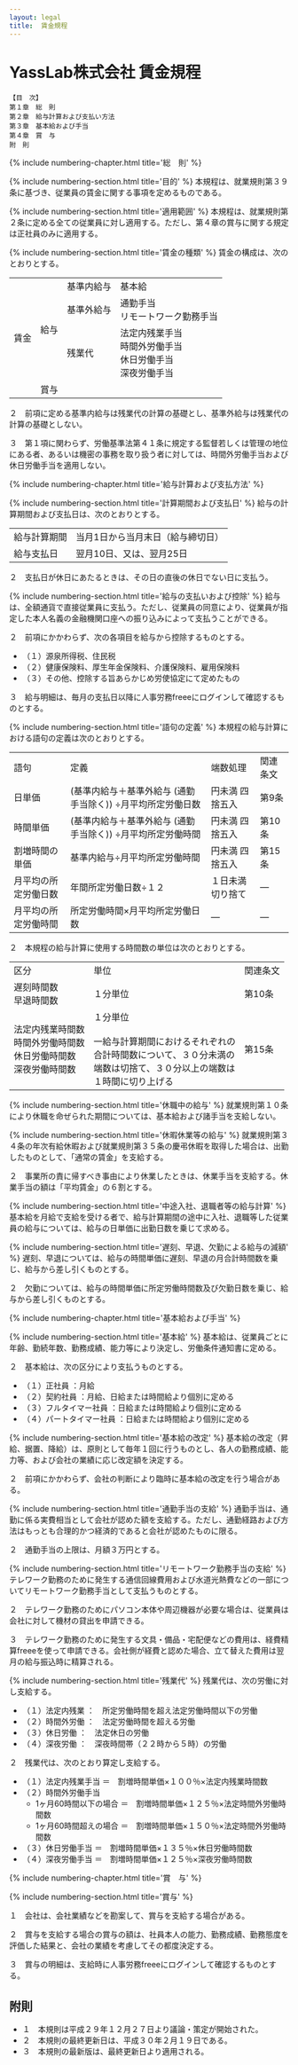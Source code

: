 ```yaml
---
layout: legal
title:  賃金規程
---
```


# YassLab株式会社 賃金規程

```
【目　次】
第１章　総　則
第２章　給与計算および支払い方法
第３章　基本給および手当
第４章　賞　与
附　則
```

{% include numbering-chapter.html title='総　則' %}

{% include numbering-section.html title='目的' %}
本規程は、就業規則第３９条に基づき、従業員の賃金に関する事項を定めるものである。

{% include numbering-section.html title='適用範囲' %}
本規程は、就業規則第２条に定める全ての従業員に対し適用する。ただし、第４章の賞与に関する規定は正社員のみに適用する。

{% include numbering-section.html title='賃金の種類' %}
賃金の構成は、次のとおりとする。

<table class="table text-center table-bordered">
  <tr>
    <td rowspan="4">賃金</td>
    <td rowspan="3">給与</td>
    <td>基準内給与</td>
    <td>基本給</td>
  </tr>
  <tr>
    <td>基準外給与</td>
    <td>
      通勤手当<br>
      リモートワーク勤務手当<br>
    </td>
  </tr>
  <tr>
    <td>残業代</td>
    <td>
      法定内残業手当<br>
      時間外労働手当<br>
      休日労働手当<br>
      深夜労働手当
    </td>
  </tr>
  <tr>
    <td colspan="3">賞与</td>
  </tr>
</table>


２　前項に定める基準内給与は残業代の計算の基礎とし、基準外給与は残業代の計算の基礎としない。

３　第１項に関わらず、労働基準法第４１条に規定する監督若しくは管理の地位にある者、あるいは機密の事務を取り扱う者に対しては、時間外労働手当および休日労働手当を適用しない。


{% include numbering-chapter.html title='給与計算および支払方法' %}

{% include numbering-section.html title='計算期間および支払日' %}
給与の計算期間および支払日は、次のとおりとする。

<table class="table text-center table-bordered">
  <tr>
    <td>給与計算期間</td>
    <td>当月1日から当月末日（給与締切日）</td>
  </tr>
  <tr>
    <td>給与支払日</td>
    <td>翌月10日、又は、翌月25日</td>
  </tr>
</table>


２　支払日が休日にあたるときは、その日の直後の休日でない日に支払う。

{% include numbering-section.html title='給与の支払いおよび控除' %}
給与は、全額通貨で直接従業員に支払う。ただし、従業員の同意により、従業員が指定した本人名義の金融機関口座への振り込みによって支払うことができる。

２　前項にかかわらず、次の各項目を給与から控除するものとする。
- （１）源泉所得税、住民税
- （２）健康保険料、厚生年金保険料、介護保険料、雇用保険料
- （３）その他、控除する旨あらかじめ労使協定にて定めたもの

３　給与明細は、毎月の支払日以降に人事労務freeeにログインして確認するものとする。

{% include numbering-section.html title='語句の定義' %}
本規程の給与計算における語句の定義は次のとおりとする。

<table class="table text-center table-bordered">
  <tr>
    <td>語句</td>
    <td>定義</td>
    <td>端数処理</td>
    <td>関連
条文</td>
  </tr>
  <tr>
    <td>日単価</td>
    <td>(基準内給与＋基準外給与 (通勤手当除く)) ÷月平均所定労働日数</td>
    <td>円未満
四捨五入</td>
    <td>第9条</td>
  </tr>
  <tr>
    <td>時間単価</td>
    <td>(基準内給与＋基準外給与 (通勤手当除く)) ÷月平均所定労働時間</td>
    <td>円未満
四捨五入</td>
    <td>第10条</td>
  </tr>
  <tr>
    <td>割増時間の単価</td>
    <td>基準内給与÷月平均所定労働時間</td>
    <td>円未満 四捨五入</td>
    <td>第15条</td>
  </tr>
  <tr>
    <td>月平均の所定労働日数</td>
    <td>年間所定労働日数÷１２</td>
    <td>１日未満
切り捨て</td>
    <td>—</td>
  </tr>
  <tr>
    <td>月平均の所定労働時間</td>
    <td>所定労働時間×月平均所定労働日数</td>
    <td>—</td>
    <td>—</td>
  </tr>
</table>


２　本規程の給与計算に使用する時間数の単位は次のとおりとする。

<table class="table text-center table-bordered">
  <tr>
    <td>区分</td>
    <td>単位</td>
    <td>関連条文</td>
  </tr>
  <tr>
    <td>
      遅刻時間数<br>
      早退時間数
    </td>
    <td>１分単位</td>
    <td>第10条</td>
  </tr>
  <tr>
    <td>
      法定内残業時間数<br>
      時間外労働時間数<br>
      休日労働時間数<br>
      深夜労働時間数<br>
    </td>
    <td>
      １分単位<br>
      <br>
      一給与計算期間におけるそれぞれの<br>
      合計時間数について、３０分未満の<br>
      端数は切捨て、３０分以上の端数は<br>
      １時間に切り上げる</td>
    <td>第15条</td>
  </tr>
</table>

{% include numbering-section.html title='休職中の給与' %}
就業規則第１０条により休職を命ぜられた期間については、基本給および諸手当を支給しない。

{% include numbering-section.html title='休暇休業等の給与' %}
就業規則第３４条の年次有給休暇および就業規則第３５条の慶弔休暇を取得した場合は、出勤したものとして、「通常の賃金」を支給する。

２　事業所の責に帰すべき事由により休業したときは、休業手当を支給する。休業手当の額は「平均賃金」の６割とする。

{% include numbering-section.html title='中途入社、退職者等の給与計算' %}
基本給を月給で支給を受ける者で、給与計算期間の途中に入社、退職等した従業員の給与については、給与の日単価に出勤日数を乗じて求める。

{% include numbering-section.html title='遅刻、早退、欠勤による給与の減額' %}
遅刻、早退については、給与の時間単価に遅刻、早退の月合計時間数を乗じ、給与から差し引くものとする。

２　欠勤については、給与の時間単価に所定労働時間数及び欠勤日数を乗じ、給与から差し引くものとする。


{% include numbering-chapter.html title='基本給および手当' %}

{% include numbering-section.html title='基本給' %}
基本給は、従業員ごとに年齢、勤続年数、勤務成績、能力等により決定し、労働条件通知書に定める。

２　基本給は、次の区分により支払うものとする。
- （１）正社員			：月給
- （２）契約社員		：月給、日給または時間給より個別に定める
- （３）フルタイマー社員	：日給または時間給より個別に定める
- （４）パートタイマー社員	：日給または時間給より個別に定める

{% include numbering-section.html title='基本給の改定' %}
基本給の改定（昇給、据置、降給）は、原則として毎年１回に行うものとし、各人の勤務成績、能力等、および会社の業績に応じ改定額を決定する。

２　前項にかかわらず、会社の判断により臨時に基本給の改定を行う場合がある。

{% include numbering-section.html title='通勤手当の支給' %}
通勤手当は、通勤に係る実費相当として会社が認めた額を支給する。ただし、通勤経路および方法はもっとも合理的かつ経済的であると会社が認めたものに限る。　

２　通勤手当の上限は、月額３万円とする。

{% include numbering-section.html title='リモートワーク勤務手当の支給' %}
テレワーク勤務のために発生する通信回線費用および水道光熱費などの一部についてリモートワーク勤務手当として支払うものとする。

２　テレワーク勤務のためにパソコン本体や周辺機器が必要な場合は、従業員は会社に対して機材の貸出を申請できる。

３　テレワーク勤務のために発生する文具・備品・宅配便などの費用は、経費精算freeeを使って申請できる。会社側が経費と認めた場合、立て替えた費用は翌月の給与振込時に精算される。

{% include numbering-section.html title='残業代' %}
残業代は、次の労働に対し支給する。
- （１）法定内残業	：　所定労働時間を超え法定労働時間以下の労働
- （２）時間外労働	：　法定労働時間を超える労働
- （３）休日労働	：　法定休日の労働
- （４）深夜労働	：　深夜時間帯（２２時から５時）の労働

２　残業代は、次のとおり算定し支給する。
- （１）法定内残業手当	＝　割増時間単価×１００％×法定内残業時間数
- （２）時間外労働手当
  - 1ヶ月60時間以下の場合	＝　割増時間単価×１２５％×法定時間外労働時間数
  - 1ヶ月60時間超えの場合	＝　割増時間単価×１５０％×法定時間外労働時間数
- （３）休日労働手当	＝　割増時間単価×１３５％×休日労働時間数
- （４）深夜労働手当	＝　割増時間単価×１２５％×深夜労働時間数


{% include numbering-chapter.html title='賞　与' %}

{% include numbering-section.html title='賞与' %}

１　会社は、会社業績などを勘案して、賞与を支給する場合がある。

２　賞与を支給する場合の賞与の額は、社員本人の能力、勤務成績、勤務態度を評価した結果と、会社の業績を考慮してその都度決定する。

３　賞与の明細は、支給時に人事労務freeeにログインして確認するものとする。

## 附則
- １　本規則は平成２９年１２月２７日より議論・策定が開始された。
- ２　本規則の最終更新日は、平成３０年２月１９日である。
- ３　本規則の最新版は、最終更新日より適用される。


